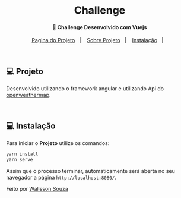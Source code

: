 <h1 align="center">
    Challenge
</h1>

<h4 align="center">
  🚀 Challenge Desenvolvido com Vuejs
</h4>

<p align="center">
  <a href="https://temperatura-sand.vercel.app/">Pagina do Projeto</a>&nbsp;&nbsp;&nbsp;|&nbsp;&nbsp;&nbsp;
  <a href="#-projeto">Sobre Projeto</a>&nbsp;&nbsp;&nbsp;|&nbsp;&nbsp;&nbsp;
  <a href="#-instalação">Instalação</a>&nbsp;&nbsp;&nbsp;|&nbsp;&nbsp;&nbsp;
  
</p>

<br>

## 💻 Projeto

Desenvolvido utilizando o framework angular e utilizando Api do [openweathermap](https://openweathermap.org/).

<br>

## 💻 Instalação

Para iniciar o **Projeto** utilize os comandos:

```bash
yarn install
yarn serve
```


Assim que o processo terminar, automaticamente será aberta no seu navegador a página `http://localhost:8080/`.

Feito por [Walisson Souza](https://github.com/walisson27)
